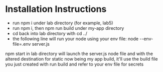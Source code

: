 # Installation Instructions

- run npm i under lab directory (for example, lab5)
- run npm i, then npm run build under my-app directory
- cd back into lab directory with cd ../
- the following line will run your node using your env file:
node --env-file=.env server.js

npm start in lab directory will launch the server.js node file and with the altered destination for static now being my app build, it'll use the build file you just created with run build and refer to your env file for secrets 